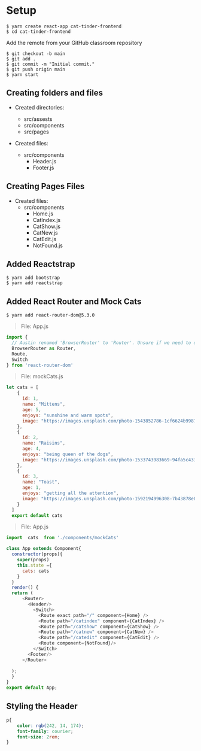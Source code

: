 # Setup

```
$ yarn create react-app cat-tinder-frontend
$ cd cat-tinder-frontend
```

Add the remote from your GitHub classroom repository

```
$ git checkout -b main
$ git add .
$ git commit -m "Initial commit."
$ git push origin main
$ yarn start
```

## Creating folders and files

- Created directories:
    - src/assests
    - src/components
    - src/pages

- Created files:
    - src/components
        - Header.js
        - Footer.js

## Creating Pages Files
- Created files:
    - src/components
        - Home.js
        - CatIndex.js
        - CatShow.js
        - CatNew.js
        - CatEdit.js
        - NotFound.js

## Added Reactstrap
```
$ yarn add bootstrap
$ yarn add reactstrap
```
## Added React Router and Mock Cats
```
$ yarn add react-router-dom@5.3.0
```
>File: App.js
```javascript
import {
  // Austin renamed 'BrowserRouter' to 'Router'. Unsure if we need to do that too.
  BrowserRouter as Router,
  Route,
  Switch
} from 'react-router-dom'
```
>File: mockCats.js
```javascript
let cats = [
    {
      id: 1,
      name: "Mittens",
      age: 5,
      enjoys: "sunshine and warm spots",
      image: "https://images.unsplash.com/photo-1543852786-1cf6624b9987?ixlib=rb-1.2.1&ixid=MnwxMjA3fDB8MHxwaG90by1wYWdlfHx8fGVufDB8fHx8&auto=format&fit=crop&w=687&q=80"
    },
    {
      id: 2,
      name: "Raisins",
      age: 4,
      enjoys: "being queen of the dogs",
      image: "https://images.unsplash.com/photo-1533743983669-94fa5c4338ec?ixlib=rb-1.2.1&ixid=MnwxMjA3fDB8MHxwaG90by1wYWdlfHx8fGVufDB8fHx8&auto=format&fit=crop&w=1092&q=80"
    },
    {
      id: 3,
      name: "Toast",
      age: 1,
      enjoys: "getting all the attention",
      image: "https://images.unsplash.com/photo-1592194996308-7b43878e84a6?ixlib=rb-1.2.1&ixid=MnwxMjA3fDB8MHxwaG90by1wYWdlfHx8fGVufDB8fHx8&auto=format&fit=crop&w=687&q=80"
    }
  ]
  export default cats
```
>File: App.js
```javascript
import  cats  from './components/mockCats'

class App extends Component{
  constructor(props){
    super(props)
    this.state ={
      cats: cats
    }
  }
  render() { 
  return (
      <Router>
        <Header/>
          <Switch>
            <Route exact path="/" component={Home} />
            <Route path="/catindex" component={CatIndex} />
            <Route path="/catshow" component={CatShow} />
            <Route path="/catnew" component={CatNew} />
            <Route path="/catedit" component={CatEdit} />
            <Route component={NotFound}/>
          </Switch>
        <Footer/>
      </Router>
    
  );
  }
}
export default App;

```
## Styling the Header
```css
p{ 
    color: rgb(242, 14, 174);
    font-family: courier;
    font-size: 2rem;
}

```

